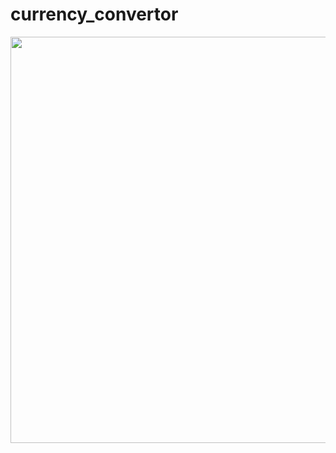 # currency_convertor
<img src="https://github.com/yugsonani/Currency_Convertor/assets/121219334/7c919391-fff4-49d7-8d4c-475c7175e03a" height= 650px/ >

